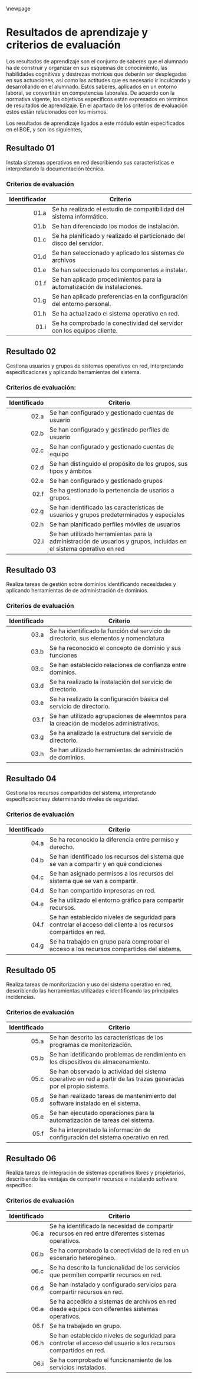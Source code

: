 \newpage
# Resultados de aprendizaje y criterios de evaluación

Los resultados de aprendizaje son el conjunto de saberes que el alumnado ha de construir y organizar en sus esquemas de conocimiento, las
habilidades cognitivas y destrezas motrices que deberán ser desplegadas en sus actuaciones, así como las actitudes que es necesario ir inculcando y
desarrollando en el alumnado. Estos saberes, aplicados en un entorno laboral, se convertirán en competencias laborales.
De acuerdo con la normativa vigente, los objetivos específicos están expresados en términos de resultados de aprendizaje. En el apartado de los
criterios de evaluación estos están relacionados con los mismos.

Los resultados de aprendizaje ligados a este módulo están especificados en el BOE, y son los siguientes,

## Resultado 01

Instala sistemas operativos en red describiendo sus características e interpretando la documentación técnica.

### Criterios de evaluación

| Identificador | Criterio                                                                |
| -:            | -----------                                                             |
| 01.a          | Se ha realizado el estudio de compatibilidad del sistema informático.   |
| 01.b          | Se han diferenciado los modos de instalación.                           |
| 01.c          | Se ha planificado y realizado el particionado del disco del servidor.   |
| 01.d          | Se han seleccionado y aplicado los sistemas de archivos                 |
| 01.e          | Se han seleccionado los componentes a instalar.                         |
| 01.f          | Se han aplicado procedimientos para la automatización de instalaciones. |
| 01.g          | Se han aplicado preferencias en la configuración  del entorno personal. |
| 01.h          | Se ha actualizado el sistema operativo en red.                          |
| 01.i          | Se ha comprobado la conectividad del servidor con los equipos cliente.  |

## Resultado 02 

Gestiona usuarios y grupos de sistemas operativos en red, interpretando especificaciones y aplicando
herramientas del sistema.

### Criterios de evaluación:
| Identificado | Criterio                                                                                                            |
| -:           | --------                                                                                                            |
| 02.a         | Se han configurado y gestionado cuentas de usuario                                                                  |
| 02.b         | Se han configurado y gestinado perfiles de usuario                                                                  |
| 02.c         | Se han configurado y gestionado cuentas de equipo                                                                   |
| 02.d         | Se han distinguido el propósito de los grupos, sus tipos y ámbitos                                                  |
| 02.e         | Se han configurado y gestionado grupos                                                                              |
| 02.f         | Se ha gestionado la pertenencia de usarios a grupos.                                                                |
| 02.g         | Se han identificado las características de usuarios y grupos predeterminados y especiales                           |
| 02.h         | Se han planificado perfiles móviles de usuarios                                                                     |
| 02.i         | Se han utilizado herramientas para la administración de usuarios y grupos, incluidas en el sistema operativo en red |

## Resultado 03

Realiza tareas de gestión sobre dominios identificando necesidades y aplicando herramientas de de administración de dominios.

### Criterios de evaluación

| Identificado | Criterio                                                                                |
| -:           | --------                                                                                |
| 03.a         | Se ha identificado la función del servicio de directorio, sus elementos y nomenclatura  |
| 03.b         | Se ha reconocido el concepto de dominio y sus funciones                                 |
| 03.c         | Se han establecido relaciones de confianza entre dominios.                              |
| 03.d         | Se ha realizado la instalación del servicio de directorio.                              |
| 03.e         | Se ha realizado la configuración básica del servicio de directorio.                     |
| 03.f         | Se han utilizado agrupaciones de eleemntos para la creación de modelos administrativos. |
| 03.g         | Se ha analizado la estructura del servicio de directorio.                               |
| 03.h         | Se han utilizado herramientas de administración de dominios.                            |

## Resultado 04

Gestiona los recursos compartidos del sistema, interpretando especificacionesy determinando niveles de seguridad.

### Criterios de evaluación

| Identificado | Criterio                                                                                                        |
| -:           | --------                                                                                                        |
| 04.a         | Se ha reconocido la diferencia entre permiso y derecho.                                                         |
| 04.b         | Se han identificado los recursos del sistema que se van a compartir y en qué condiciones                        |
| 04.c         | Se han asignado permisos a los recursos del sistema que se van a compartir.                                     |
| 04.d         | Se han compartido impresoras en red.                                                                            |
| 04.e         | Se ha utilizado el entorno gráfico para compartir recursos.                                                     |
| 04.f         | Se han establecido niveles de seguridad para controlar el acceso del cliente a los recursos compartidos en red. |
| 04.g         | Se ha trabajdo en grupo para comprobar el acceso a los recursos compartidos del sistema.                        |

## Resultado 05

Realiza tareas de monitorización y uso del sistema operativo en red, describiendo las herramientas utilizadas e identificando las principales incidencias.

### Criterios de evaluación

| Identificado | Criterio                                                                                                            |
| -:           | --------                                                                                                            |
| 05.a         | Se han descrito las características de los programas de monitorización.                                             |
| 05.b         | Se han idetificando problemas de rendimiento en los dispositivos de almacenamiento.                                 |
| 05.c         | Se han observado la actividad del sistema  operativo en red a partir de las trazas generadas por el propio sistema. |
| 05.d         | Se han realizado tareas de mantenimiento del software instalado en el sistema.                                      |
| 05.e         | Se han ejecutado operaciones para la automatización de tareas del sistema.                                          |
| 05.f         | Se ha interpretado la información de configuración del sistema operativo en red.                                    |

## Resultado 06 

Realiza tareas de integración de sistemas operativos libres y propietarios, describiendo las ventajas de compartir recursos e instalando software específico.

### Criterios de evaluación

| Identificado | Criterio                                                                                                        |
| -:           | --------                                                                                                        |
| 06.a         | Se ha identificado la necesidad de compartir recursos en red entre diferentes sistemas operativos.              |
| 06.b         | Se ha comprobado la conectividad de la red en un escenario heterogéneo.                                         |
| 06.c         | Se ha descrito la funcionalidad de los servicios que permiten compartir recursos en red.                        |
| 06.d         | Se han instalado y configurado servicios para compartir recursos en red.                                        |
| 06.e         | Se ha accedido a sistemas de archivos en red desde equipos con diferentes sistemas operativos.                  |
| 06.f         | Se ha trabajado en grupo.                                                                                       |
| 06.h         | Se han establecido niveles de seguridad para controlar el acceso del usuario a los recursos compartidos en red. |
| 06.i         | Se ha comprobado el funcionamiento de los servicios instalados.                                                 |



